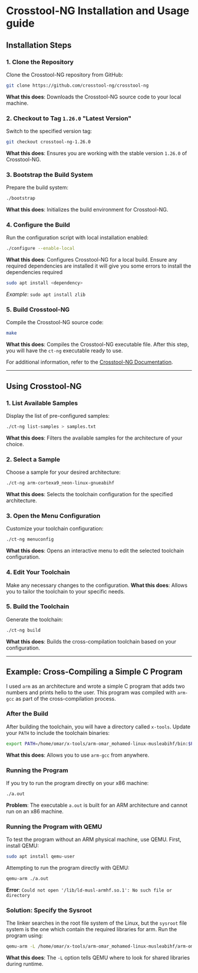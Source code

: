 # Crosstool-NG Installation and Usage guide
## Installation Steps

### 1. Clone the Repository
Clone the Crosstool-NG repository from GitHub:
```bash
git clone https://github.com/crosstool-ng/crosstool-ng
```
**What this does**: Downloads the Crosstool-NG source code to your local machine.

### 2. Checkout to Tag `1.26.0` "Latest Version"
Switch to the specified version tag:
```bash
git checkout crosstool-ng-1.26.0
```
**What this does**: Ensures you are working with the stable version `1.26.0` of Crosstool-NG.

### 3. Bootstrap the Build System
Prepare the build system:
```bash
./bootstrap
```
**What this does**: Initializes the build environment for Crosstool-NG.

### 4. Configure the Build
Run the configuration script with local installation enabled:
```bash
./configure --enable-local
```
**What this does**: Configures Crosstool-NG for a local build. Ensure any required dependencies are installed 
it will give you some errors to install the dependencies required
```bash
sudo apt install <dependency>
```
_Example_: `sudo apt install zlib`

### 5. Build Crosstool-NG
Compile the Crosstool-NG source code:
```bash
make
```
**What this does**: Compiles the Crosstool-NG executable file. After this step, you will have the `ct-ng` executable ready to use.

For additional information, refer to the [Crosstool-NG Documentation](https://crosstool-ng.github.io/docs/).

---

## Using Crosstool-NG

### 1. List Available Samples
Display the list of pre-configured samples:
```bash
./ct-ng list-samples > samples.txt
```
**What this does**: Filters the available samples for the architecture of your choice.

### 2. Select a Sample
Choose a sample for your desired architecture:
```bash
./ct-ng arm-cortexa9_neon-linux-gnueabihf
```
**What this does**: Selects the toolchain configuration for the specified architecture.

### 3. Open the Menu Configuration
Customize your toolchain configuration:
```bash
./ct-ng menuconfig
```
**What this does**: Opens an interactive menu to edit the selected toolchain configuration.

### 4. Edit Your Toolchain
Make any necessary changes to the configuration.
**What this does**: Allows you to tailor the toolchain to your specific needs.

### 5. Build the Toolchain
Generate the toolchain:
```bash
./ct-ng build
```
**What this does**: Builds the cross-compilation toolchain based on your configuration.

---

## Example: Cross-Compiling a Simple C Program

I used `arm` as an architecture and wrote a simple C program that adds two numbers and prints hello to the user. This program was compiled with `arm-gcc` as part of the cross-compilation process.

### After the Build
After building the toolchain, you will have a directory called `x-tools`. Update your `PATH` to include the toolchain binaries:
```bash
export PATH=/home/omar/x-tools/arm-omar_mohamed-linux-musleabihf/bin:$PATH
```
**What this does**: Allows you to use `arm-gcc` from anywhere.

### Running the Program
If you try to run the program directly on your x86 machine:
```bash
./a.out
```
**Problem**: The executable `a.out` is built for an ARM architecture and cannot run on an x86 machine.

### Running the Program with QEMU
To test the program without an ARM physical machine, use QEMU. First, install QEMU:
```bash
sudo apt install qemu-user
```
Attempting to run the program directly with QEMU:
```bash
qemu-arm ./a.out
```
**Error**: `Could not open '/lib/ld-musl-armhf.so.1': No such file or directory`

### Solution: Specify the Sysroot
The linker searches in the root file system of the Linux, but the `sysroot` file system is the one which contain the required libraries for arm. 
Run the program using:
```bash
qemu-arm -L /home/omar/x-tools/arm-omar_mohamed-linux-musleabihf/arm-omar_mohamed-linux-musleabihf/sysroot ./a.out
```
**What this does**: The `-L` option tells QEMU where to look for shared libraries during runtime.
